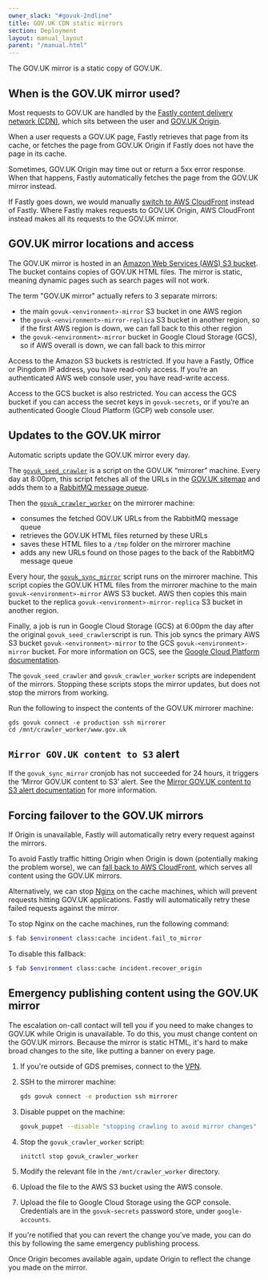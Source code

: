 ```yaml
---
owner_slack: "#govuk-2ndline"
title: GOV.UK CDN static mirrors
section: Deployment
layout: manual_layout
parent: "/manual.html"
---
```


The GOV.UK mirror is a static copy of GOV.UK.

## When is the GOV.UK mirror used?

Most requests to GOV.UK are handled by the [Fastly content delivery network (CDN)](/manual/cdn.html), which sits between the user and [GOV.UK Origin](/manual/architecture-shallow-dive.html#a-user-visits-the-gov-uk-homepage).

When a user requests a GOV.UK page, Fastly retrieves that page from its cache, or fetches the page from GOV.UK Origin if Fastly does not have the page in its cache.

Sometimes, GOV.UK Origin may time out or return a 5xx error response. When that happens, Fastly automatically fetches the page from the GOV.UK mirror instead.

If Fastly goes down, we would manually [switch to AWS CloudFront](https://docs.publishing.service.gov.uk/manual/fall-back-to-aws-cloudfront.html) instead of Fastly. Where Fastly makes requests to GOV.UK Origin, AWS CloudFront instead makes all its requests to the GOV.UK mirror.

## GOV.UK mirror locations and access

The GOV.UK mirror is hosted in an [Amazon Web Services (AWS) S3 bucket](https://docs.aws.amazon.com/AmazonS3/latest/userguide/Welcome.html). The bucket contains copies of GOV.UK HTML files. The mirror is static, meaning dynamic pages such as search pages will not work.

The term "GOV.UK mirror" actually refers to 3 separate mirrors:

- the main `govuk-<environment>-mirror` S3 bucket in one AWS region
- the `govuk-<environment>-mirror-replica` S3 bucket in another region, so if the first AWS region is down, we can fall back to this other region
- the `govuk-<environment>-mirror` bucket in Google Cloud Storage (GCS), so if AWS overall is down, we can fall back to this mirror

Access to the Amazon S3 buckets is restricted. If you have a Fastly, Office or Pingdom IP address, you have read-only access. If you’re an authenticated AWS web console user, you have read-write access.

Access to the GCS bucket is also restricted. You can access the GCS bucket if you can access the secret keys in `govuk-secrets`, or if you’re an authenticated Google Cloud Platform (GCP) web console user.

## Updates to the GOV.UK mirror

Automatic scripts update the GOV.UK mirror every day.

The [`govuk_seed_crawler`](https://github.com/alphagov/govuk_seed_crawler) is a script on the GOV.UK “mirrorer” machine. Every day at 8:00pm, this script fetches all of the URLs in the [GOV.UK sitemap](https://www.gov.uk/sitemap.xml) and adds them to a [RabbitMQ message queue](/manual/rabbitmq.html).

Then the [`govuk_crawler_worker`](https://github.com/alphagov/govuk_crawler_worker) on the mirrorer machine:

- consumes the fetched GOV.UK URLs from the RabbitMQ message queue
- retrieves the GOV.UK HTML files returned by these URLs
- saves these HTML files to a `/tmp` folder on the mirrorer machine
- adds any new URLs found on those pages to the back of the RabbitMQ message queue

Every hour, the [`govuk_sync_mirror`](https://github.com/alphagov/govuk-puppet/blob/86d1480c6e081313c415246063d5931af24473da/modules/govuk_crawler/manifests/init.pp#L109) script runs on the mirrorer machine. This script copies the GOV.UK HTML files from the mirrorer machine to the main `govuk-<environment>-mirror` AWS S3 bucket. AWS then copies this main bucket to the replica `govuk-<environment>-mirror-replica` S3 bucket in another region.

Finally, a job is run in Google Cloud Storage (GCS) at 6:00pm the day after the original `govuk_seed_crawler`script is run. This job syncs the primary AWS S3 bucket `govuk-<environment>-mirror` to the GCS `govuk-<environment>-mirror` bucket. For more information on GCS, see the [Google Cloud Platform documentation](https://docs.publishing.service.gov.uk/manual/google-cloud-platform-gcp.html).

The `govuk_seed_crawler` and `govuk_crawler_worker` scripts are independent of the mirrors. Stopping these scripts stops the mirror updates, but does not stop the mirrors from working.

Run the following to inspect the contents of the GOV.UK mirrorer machine:

```
gds govuk connect -e production ssh mirrorer
cd /mnt/crawler_worker/www.gov.uk
```

## `Mirror GOV.UK content to S3` alert

If the `govuk_sync_mirror` cronjob has not succeeded for 24 hours, it triggers the ‘Mirror GOV.UK content to S3’ alert. See the [Mirror GOV.UK content to S3 alert documentation](/manual/alerts/mirror-sync.html) for more information.

## Forcing failover to the GOV.UK mirrors

If Origin is unavailable, Fastly will automatically retry every request against the mirrors.

To avoid Fastly traffic hitting Origin when Origin is down (potentially making the problem worse), we can [fall back to AWS CloudFront](/manual/fall-back-to-aws-cloudfront.html), which serves all content using the GOV.UK mirrors.

Alternatively, we can stop [Nginx](https://www.nginx.com/) on the cache machines, which will prevent requests hitting GOV.UK applications. Fastly will automatically retry these failed requests against the mirror.

To stop Nginx on the cache machines, run the following command:

```bash
$ fab $environment class:cache incident.fail_to_mirror
```

To disable this fallback:

```bash
$ fab $environment class:cache incident.recover_origin
```

## Emergency publishing content using the GOV.UK mirror

The escalation on-call contact will tell you if you need to make changes to GOV.UK while Origin is unavailable. To do this, you must change content on the GOV.UK mirrors. Because the mirror is static HTML, it's hard to make broad changes to the site, like putting a banner on every page.

1. If you're outside of GDS premises, connect to the [VPN][gds-vpn].

1. SSH to the mirrorer machine:

    ```bash
    gds govuk connect -e production ssh mirrorer
    ```

1. Disable puppet on the machine:

    ```bash
    govuk_puppet --disable "stopping crawling to avoid mirror changes"
    ```

1. Stop the `govuk_crawler_worker` script:

    ```bash
    initctl stop govuk_crawler_worker
    ```

1. Modify the relevant file in the `/mnt/crawler_worker` directory.

1. Upload the file to the AWS S3 bucket using the AWS console.

1. Upload the file to Google Cloud Storage using the GCP console. Credentials are in the `govuk-secrets` password store, under `google-accounts`.

If you're notified that you can revert the change you've made, you can do this by following the same emergency publishing process.

Once Origin becomes available again, update Origin to reflect the change you made on the mirror.

[govuk_crawler_worker]: https://github.com/alphagov/govuk_crawler_worker
[govuk_seed_crawler]: https://github.com/alphagov/govuk_seed_crawler
[govuk_mirror-puppet]: https://github.com/alphagov/govuk_mirror-puppet
[gds-vpn]: https://sites.google.com/a/digital.cabinet-office.gov.uk/gds/working-at-the-white-chapel-building/gds-internal-it/how-to/gds-virtual-private-network-vpn
